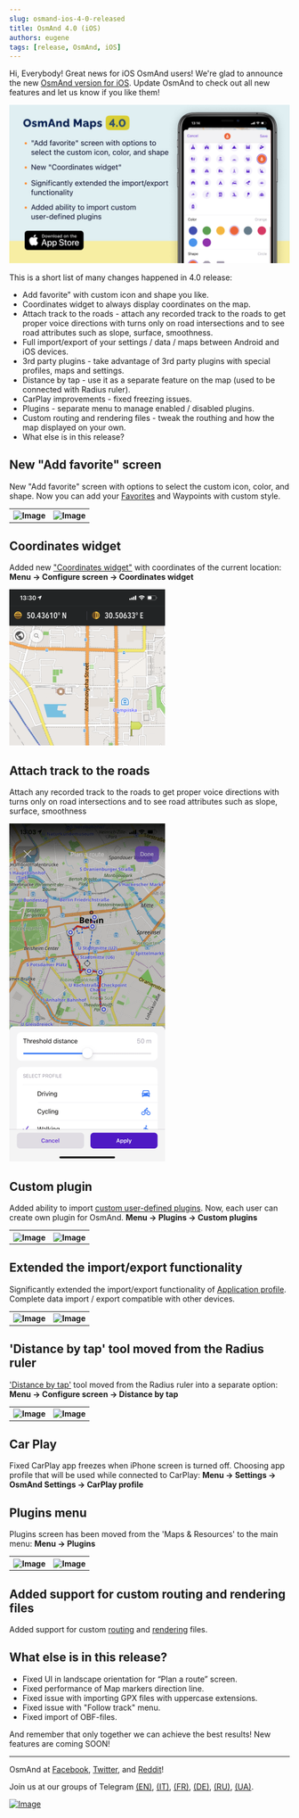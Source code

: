 ```yaml
---
slug: osmand-ios-4-0-released
title: OsmAnd 4.0 (iOS)
authors: eugene
tags: [release, OsmAnd, iOS]
---
```


Hi, Everybody!
Great news for iOS OsmAnd users! We're glad to announce the new <a href="https://itunes.apple.com/us/app/osmand-maps-travel-navigate/id934850257">OsmAnd version for iOS</a>. Update OsmAnd to check out all new features and let us know if you like them!

![OsmAnd iOS 4.0](./banner.png)

<!--truncate-->


This is a short list of many changes happened in 4.0 release:
- Add favorite" with custom icon and shape you like.
- Coordinates widget to always display coordinates on the map.
- Attach track to the roads - attach any recorded track to the roads to get proper voice directions with turns only on road intersections and to see  road attributes such as slope, surface, smoothness.
- Full import/export of your settings / data / maps between Android and iOS devices.
- 3rd party plugins - take advantage of 3rd party plugins with special profiles, maps and settings.
- Distance by tap - use it as a separate feature on the map (used to be connected with Radius ruler).
- CarPlay improvements - fixed freezing issues.
- Plugins - separate menu to manage enabled / disabled plugins.
- Custom routing and rendering files - tweak the routhing and how the map displayed on your own.
- What else is in this release?


## New "Add favorite" screen

New "Add favorite" screen with options to select the custom icon, color, and shape. Now you can add your <a href="https://docs.osmand.net/en/main@latest/osmand/personal/favorites#favorite-point">Favorites</a> and Waypoints with custom style.


<table>
  <tr>
    <th><img src={require('./1.png').default} alt="Image"/></th>
    <th><img src={require('./2.png').default} alt="Image"/></th>
    </tr>
</table> 

## Coordinates widget

Added new <a href="https://docs.osmand.net/en/main@latest/osmand/widgets/info-widgets#coordinates-widget">"Coordinates widget"</a> with coordinates of the current location:
**Menu → Configure screen → Coordinates widget**

![OsmAnd iOS 4.0](./3.png)

## Attach track to the roads

Attach any recorded track to the roads to get proper voice directions with turns only on road intersections 
 and to see  road attributes such as slope, surface, smoothness

![OsmAnd iOS 4.0](./11.png)

## Custom plugin

Added ability to import <a href="https://osmand.net/features/custom-package">custom user-defined plugins</a>. Now, each user can create own plugin for OsmAnd.
**Menu → Plugins →  Custom plugins**

<table>
  <tr>
    <th><img src={require('./4.png').default} alt="Image"/></th>
    <th><img src={require('./5.png').default} alt="Image"/></th>
    </tr>
</table> 

## Extended the import/export functionality

Significantly extended the import/export functionality of <a href="https://osmand.net/features/navigation-profiles#navprof_ios">Application profile</a>. Complete data import / export compatible with other devices.

<table>
  <tr>
    <th><img src={require('./6.png').default} alt="Image"/></th>
    <th><img src={require('./7.png').default} alt="Image"/></th>
    </tr>
</table> 

## 'Distance by tap' tool moved from the Radius ruler

<a href="https://docs.osmand.net/en/main@latest/osmand/widgets/radius-ruler#distance-by-tap-tool">'Distance by tap'</a> tool moved from the Radius ruler into a separate option:
**Menu → Configure screen → Distance by tap**

<table>
  <tr>
    <th><img src={require('./8-2.png').default} alt="Image"/></th>
    <th><img src={require('./8.png').default} alt="Image"/></th>
    </tr>
</table> 

## Car Play

Fixed CarPlay app freezes when iPhone screen is turned off.
Choosing app profile that will be used while connected to CarPlay: **Menu → Settings → OsmAnd Settings → CarPlay profile**


## Plugins menu

Plugins screen has been moved from the 'Maps & Resources' to the main menu: **Menu → Plugins**

<table>
  <tr>
    <th><img src={require('./9.png').default} alt="Image"/></th>
    <th><img src={require('./10.png').default} alt="Image"/></th>
    </tr>
</table> 

## Added support for custom routing and rendering files

Added support for custom <a href="https://github.com/osmandapp/OsmAnd-resources/tree/master/routing">routing</a> and <a href="https://docs.osmand.net/ru/main@latest/development/osmand-file-formats/osmand-rendering-style">rendering</a> files.

## What else is in this release?

- Fixed UI in landscape orientation for “Plan a route” screen.
- Fixed performance of Map markers direction line.
- Fixed issue with importing GPX files with uppercase extensions.
- Fixed issue with "Follow track" menu.
- Fixed import of OBF-files.


And remember that only together we can achieve the best results!
New features are coming SOON!

____________________________ 

<p>OsmAnd at <a href="https://www.facebook.com/osmandapp/">Facebook</a>, <a href="https://www.twitter.com/osmandapp/">Twitter</a>, and <a href="https://www.reddit.com/r/OsmAnd/">Reddit</a>!</p>
 <p>Join us at our groups of Telegram <a href="https://t.me/OsmAndMaps">(EN)</a>, <a href="https://t.me/itosmand">(IT)</a>,  <a href="https://t.me/frosmand">(FR)</a>, <a href="https://t.me/deosmand">(DE)</a>, <a href="https://t.me/ruosmand">(RU)</a>, <a href="https://t.me/uaosmand">(UA)</a>.</p>


<a href="https://apps.apple.com/us/app/osmand-maps-travel-navigate/id934850257">
    <img src="http://osmand.net/images/app-store-badge.png" alt="Image" />
</a>
